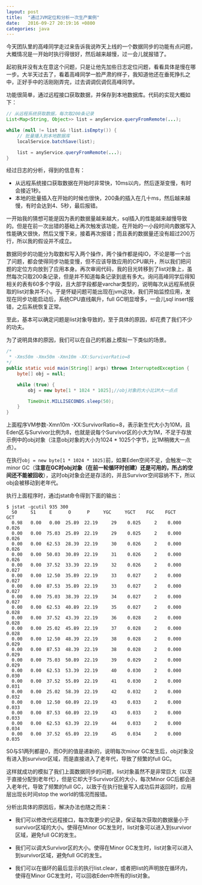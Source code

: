 ```yaml
---
layout: post
title:  "通过JVM定位和分析一次生产案例"
date:   2016-09-27 20:19:16 +0800
categories: java
---
```

今天团队里的高峰同学走过来告诉我说昨天上线的一个数据同步的功能有点问题，大概情况是一开始时执行得很好，然后越来越慢，过一会儿就报错了。

起初我并没有太在意这个问题，只是让他先加些日志定位问题，看看具体是慢在哪一步。大半天过去了，看着高峰同学一脸严肃的样子，我知道他还在垂死挣扎之中，正好手中的活刚刚弄完，过去调调侃调侃高峰同学。

功能很简单，通过远程接口获取数据，并保存到本地数据库。代码的实现大概如下：

```java
// 从远程系统获取数据，每次取200条记录
List<Map<String, Object>> list = anyService.queryFromRemote(...);

while (null != list && !list.isEmpty()) {
    // 批量播入到本地数据库
    localService.batchSave(list);

    list = anyService.queryFromRemote(...);
}
```

经过日志的分析，得到的信息有：

* 从远程系统接口获取数据在开始时非常快，10ms以内，然后逐渐变慢，有时会接近1秒。
* 本地的批量插入在开始的时候也很快，200条的插入在几十ms，然后越来越慢，有时会达到4、5秒，最后报错。

一开始我的猜想可能是因为表的数据量越来越大，sql插入的性能越来越慢导致的。但是在前一次出错的基础上再次触发该功能，在开始的一小段时间内数据写入性能确又很快，然后又慢下来，接着再次报错；而且表的数据量还没有超过200万行，所以我的假设并不成立。

数据同步的功能分为取数和写入两个操作，两个操作都是纯IO，不论是哪一个出了问题，都会使得同步功能变慢，但不应该导致应用的CPU飙升，所以我们把问题的定位方向放到了应用本身。再次审阅代码，我的目光转移到了list对象上，虽然每次只取200条记录，但是并不知道每条记录到底有多大。询问高峰同学后得知相关的表有60多个字段，且大部字段都是varchar类型的，说明每次从远程系统获取的list对象并不小。于是怀疑问题可能出现在jvm这块，我们开始监控应用，发现在同步功能启动后，系统CPU直线飙升，full GC明显增多，一会儿sql insert报错，之后系统恢复正常。

至此，基本可以确定问题是list对象导致的，至于具体的原因，却花费了我们不少的功夫。

为了说明具体的原因，我们可以在自己的机器上模拟一下类似的场景。

```java
/*
 * -Xms50m -Xmx50m -Xmn10m -XX:SurvivorRatio=8
*/
public static void main(String[] args) throws InterruptedException {
    byte[] obj = null;

    while (true) {
        obj = new byte[1 * 1024 * 1025];//obj对象的大小比1M大一点点

        TimeUnit.MILLISECONDS.sleep(50);
    }
}
```

上面程序VM参数-Xmn10m -XX:SurvivorRatio=8，表示新生代大小为10M，且Eden区与Survivor比例为8，也就是说每个Survivor区的小大为1M，不足于存放示例中的obj对象（注意obj对象的大小为1024 * 1025个字节，比1M稍微大一点点）。

在执行`obj = new byte[1 * 1024 * 1025]`前，如果Eden空间不足，会触发一次minor GC（**注意在GC时obj对象（在前一轮循环时创建）还是可用的，所占的空间还不能被回收**），这时obj对象会还是存活的，并且Survivor空间容纳不下，所以obj会被移动到老年代。

执行上面程序时，通过jstat命令得到下面的输出：

```shell
$ jstat -gcutil 935 300
  S0     S1     E      O      P     YGC     YGCT    FGC    FGCT     GCT   
  0.98   0.00   0.00  25.89  22.19     29    0.025     2    0.000    0.026
  0.00   0.00  75.03  25.89  22.19     29    0.025     2    0.000    0.026
  0.00   0.00  62.53  28.39  22.19     30    0.026     2    0.000    0.026
  0.00   0.00  50.03  30.89  22.19     31    0.026     2    0.000    0.026
  0.00   0.00  37.52  33.39  22.19     32    0.026     2    0.000    0.027
  0.00   0.00  12.50  35.89  22.19     33    0.027     2    0.000    0.027
  0.00   0.00  87.53  35.89  22.19     33    0.027     2    0.000    0.027
  0.00   0.00  75.03  38.39  22.19     34    0.027     2    0.000    0.027
  0.00   0.00  62.53  40.89  22.19     35    0.027     2    0.000    0.028
  0.00   0.00  37.52  43.39  22.19     36    0.028     2    0.000    0.028
  0.00   0.00  25.02  45.89  22.19     37    0.028     2    0.000    0.028
  0.00   0.00  12.50  48.39  22.19     38    0.028     2    0.000    0.029
  0.00   0.00  87.53  48.39  22.19     38    0.028     2    0.000    0.029
  0.00   0.00  75.03  50.89  22.19     39    0.029     2    0.000    0.029
  0.00   0.00  62.53  53.39  22.19     40    0.030     2    0.000    0.030
  0.00   0.00  37.52  55.89  22.19     41    0.030     2    0.000    0.031
  0.00   0.00  25.02  58.39  22.19     42    0.032     2    0.000    0.032
  0.00   0.00  12.50  60.89  22.19     43    0.033     2    0.000    0.033
  0.00   0.00  87.53  60.89  22.19     43    0.033     2    0.000    0.033
  0.00   0.00  62.53  63.39  22.19     44    0.033     2    0.000    0.034
  0.00   0.00  37.52  65.89  22.19     45    0.034     2    0.000    0.035
```

S0与S1两列都是0，而O列的值是递新的，说明每次minor GC发生后，obj对象没有进入到survivor区域，而是直接进入了老年代，导致了频繁的full GC。

这样就成功的模拟了我们上面数据同步的问题，list对象虽然不是非常巨大（以至于直接分配到老年代），但是它却大于Survivor区的大小，每次Minor GC后都会进入老年代，导致了频繁的full GC，以致于在执行批量写入成功后并返回时，应用层出现长时间stop the world的情况而报错。

分析出具体的原因后，解决办法也随之而来：

* 我们可以修改代远程接口，每次取更少的记录，保证每次获取的数据量小于survivor区域的大小。使得在Minor GC发生时，list对象可以进入到survivor区域，避免full GC的发生。

* 我们可以调大Survivor区的大小。使得在Minor GC发生时，list对象可以进入到survivor区域，避免full GC的发生。

* 我们可以在循环的最后显示的执行list.clear，或者把list的声明放在循环内，使得在Minor GC发生时，可以回收Eden中所有的list对象。
